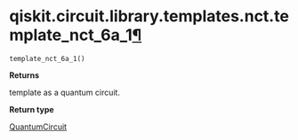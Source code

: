 # qiskit.circuit.library.templates.nct.template\_nct\_6a\_1[¶](#qiskit-circuit-library-templates-nct-template-nct-6a-1 "Permalink to this headline")

<span id="undefined" />

`template_nct_6a_1()`

**Returns**

template as a quantum circuit.

**Return type**

[QuantumCircuit](qiskit.circuit.QuantumCircuit#qiskit.circuit.QuantumCircuit "qiskit.circuit.QuantumCircuit")
